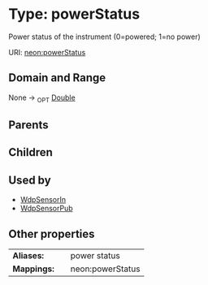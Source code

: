 
# Type: powerStatus


Power status of the instrument (0=powered; 1=no power)

URI: [neon:powerStatus](https://data.neonscience.org/powerStatus)


## Domain and Range

None ->  <sub>OPT</sub> [Double](types/Double.md)

## Parents


## Children


## Used by

 * [WdpSensorIn](WdpSensorIn.md)
 * [WdpSensorPub](WdpSensorPub.md)

## Other properties

|  |  |  |
| --- | --- | --- |
| **Aliases:** | | power status |
| **Mappings:** | | neon:powerStatus |

